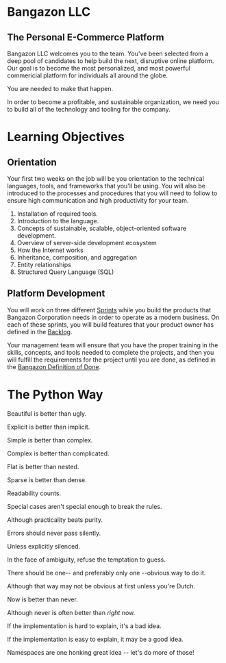# Bangazon LLC

## The Personal E-Commerce Platform

Bangazon LLC welcomes you to the team. You've been selected from a deep pool of candidates to help build the next, disruptive online platform. Our goal is to become the most personalized, and most powerful commericial platform for individuals all around the globe.

You are needed to make that happen.

In order to become a profitable, and sustainable organization, we need you to build all of the technology and tooling for the company.

# Learning Objectives

## Orientation

Your first two weeks on the job will be you orientation to the technical languages, tools, and frameworks that you'll be using. You will also be introduced to the processes and procedures that you will need to follow to ensure high communication and high productivity for your team.

1. Installation of required tools.
1. Introduction to the language.
1. Concepts of sustainable, scalable, object-oriented software development.
1. Overview of server-side development ecosystem
1. How the Internet works
1. Inheritance, composition, and aggregation
1. Entity relationships
1. Structured Query Language (SQL)

## Platform Development

You will work on three different [Sprints](https://www.scruminc.com/sprint/) while you build the products that Bangazon Corporation needs in order to operate as a modern business. On each of these sprints, you will build features that your product owner has defined in the [Backlog](http://www.mountaingoatsoftware.com/agile/scrum/scrum-tools/product-backlog).

Your management team will ensure that you have the proper training in the skills, concepts, and tools needed to complete the projects, and then you will fulfill the requirements for the project until you are done, as defined in the [Bangazon Definition of Done](https://github.com/nashville-software-school/bangazon-llc/blob/master/EMPLOYEE_HANDBOOK.md#definition-of-done).

# The Python Way

Beautiful is better than ugly.

Explicit is better than implicit.

Simple is better than complex.

Complex is better than complicated.

Flat is better than nested.

Sparse is better than dense.

Readability counts.

Special cases aren't special enough to break the rules.

Although practicality beats purity.

Errors should never pass silently.

Unless explicitly silenced.

In the face of ambiguity, refuse the temptation to guess.

There should be one-- and preferably only one --obvious way to do it.

Although that way may not be obvious at first unless you're Dutch.

Now is better than never.

Although never is often better than *right* now.

If the implementation is hard to explain, it's a bad idea.

If the implementation is easy to explain, it may be a good idea.

Namespaces are one honking great idea -- let's do more of those!
